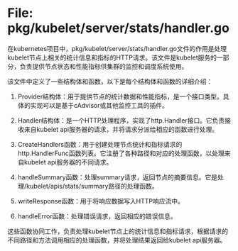 # File: pkg/kubelet/server/stats/handler.go

在kubernetes项目中，pkg/kubelet/server/stats/handler.go文件的作用是处理kubelet节点上相关的统计信息和指标的HTTP请求。该文件是kubelet服务的一部分，负责提供节点状态和性能指标供集群的监控和调度系统使用。

该文件中定义了一些结构体和函数，以下是每个结构体和函数的详细介绍：

1. Provider结构体：用于提供节点的统计数据和性能指标，是一个接口类型。具体的实现可以是基于cAdvisor或其他监控工具的插件。

2. Handler结构体：是一个HTTP处理程序，实现了http.Handler接口。它负责接收来自kubelet api服务器的请求，并将请求分派给相应的函数进行处理。

3. CreateHandlers函数：用于创建处理节点统计和指标请求的http.HandlerFunc函数列表。它注册了各种路径和对应的处理函数，以处理来自kubelet api服务器的不同请求。

4. handleSummary函数：处理summary请求，返回节点的摘要信息。它是处理/kubelet/apis/stats/summary路径的处理函数。

5. writeResponse函数：用于将响应数据写入HTTP响应流中。

6. handleError函数：处理错误请求，返回相应的错误信息。

这些函数协同工作，负责处理kubelet节点上的统计信息和指标请求，根据请求的不同路径和方法调用相应的处理函数，并将处理结果返回给kubelet api服务器。

